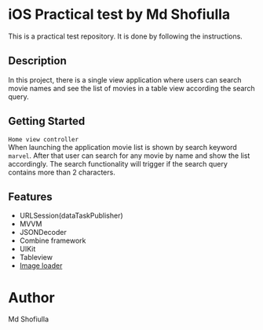 # iOS Practical test by Md Shofiulla
This is a practical test repository. It is done by following the instructions.

## Description
In this project, there is a single view application where users can search movie names and see the list of movies in a table view according the search query.


## Getting Started
```Home view controller```\
When launching the application movie list is shown by search keyword ```marvel```. After that user can search for any movie by name and show the list accordingly. The search functionality will trigger if the search query contains more than 2  characters. 


## Features 
* URLSession(dataTaskPublisher)
* MVVM
* JSONDecoder
* Combine framework
* UIKit
* Tableview
* [Image loader](https://github.com/onevcat/Kingfisher)

# Author
Md Shofiulla
